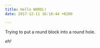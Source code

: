 ```yaml
---
title: Hello WORDL!
date: 2017-12-11 16:18:44 +0200

---
```

Trying to put a round block into a round hole.

_eh!_
